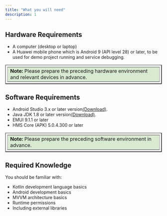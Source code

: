 ```yaml
---
title: "What you will need"
description: 1
---
```

**Hardware Requirements**
-------------------------

-   A computer (desktop or laptop)
-   A Huawei mobile phone which is Android 9 (API level 28) or later, to be used for demo project running and service debugging.

<table style="padding:5px" border="2" >
    <td style="background-color:#d9ead3"><b>Note:</b> Please prepare the preceding hardware environment and relevant devices in advance.</td>
</table>

**Software Requirements**
-------------------------

-   Android Studio 3.x or later version[(Download)](https://developer.android.com/studio).
-   Java JDK 1.8 or later version[(Download)](https://www.oracle.com/java/technologies/javase-downloads.html).
-   EMUI 9.1.1 or later
-   HMS Core (APK) 5.0.4.300 or later

<table style="padding:5px" border="2" >
    <td style="background-color:#d9ead3"><b>Note:</b> Please prepare the preceding software environment in advance.</td>
</table>

**Required Knowledge**
----------------------

You should be familiar with:

-   Kotlin development language basics
-   Android development basics
-   MVVM architecture basics
-   Runtime permissions
-   Including external libraries

